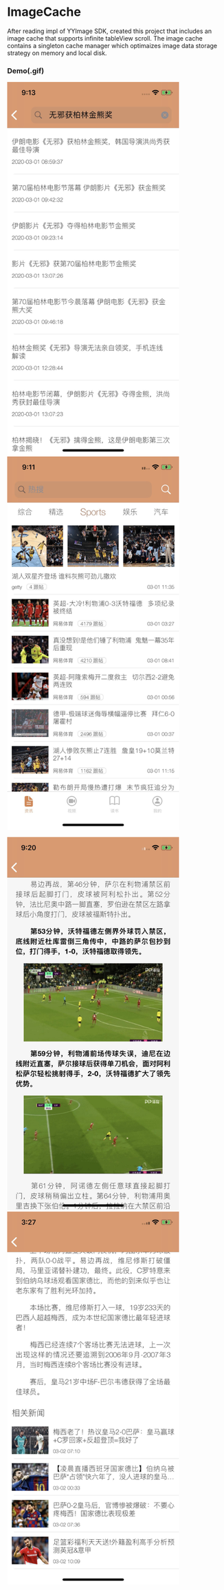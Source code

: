 # ImageCache
After reading impl of YYImage SDK, created this project that includes an image cache that supports infinite tableView scroll. The image cache contains a singleton cache manager which optimaizes image data storage strategy on memory and local disk.

### Demo(.gif)
<img src="https://github.com/yhantao/Hotoo/blob/master/Hotoo/demo/HTNews_demo2.jpg" alt="Drawing" width="400px" /> <img src="https://github.com/yhantao/Hotoo/blob/master/Hotoo/demo/HTNews_demo4.jpg" alt="Drawing" width="400px" />

<img src="https://github.com/yhantao/Hotoo/blob/master/Hotoo/demo/HTNews_demo5.jpg" alt="Drawing" width="400px" /> <img src="https://github.com/yhantao/Hotoo/blob/master/Hotoo/demo/HTNews_demo6.jpg" alt="Drawing" width="400px" />
